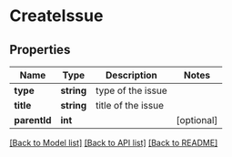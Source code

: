 # CreateIssue

## Properties
Name | Type | Description | Notes
------------ | ------------- | ------------- | -------------
**type** | **string** | type of the issue | 
**title** | **string** | title of the issue | 
**parentId** | **int** |  | [optional] 

[[Back to Model list]](../README.md#documentation-for-models) [[Back to API list]](../README.md#documentation-for-api-endpoints) [[Back to README]](../README.md)


